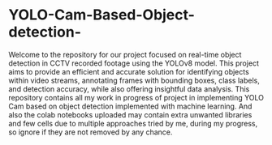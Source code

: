 # YOLO-Cam-Based-Object-detection-
Welcome to the repository for our project focused on real-time object detection in CCTV recorded footage using the YOLOv8 model.
This project aims to provide an efficient and accurate solution for identifying objects within video streams,
annotating frames with bounding boxes, class labels, and detection accuracy, while also offering insightful data analysis.
This repository contains all my work in progress of project in implementing YOLO Cam based on object detection implemented with machine learning.
And also the colab notebooks uploaded may contain extra unwanted libraries and few cells due to multiple approaches tried by me,
during my progress, so ignore if they are not removed by any chance.
